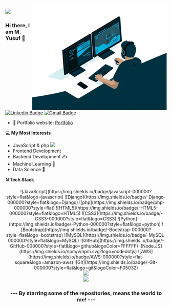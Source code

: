 <img align="right" src="https://github.com/enginoir/enginoir/blob/main/giphy.gif" alt="Coder GIF" width="420" height="330">

![](https://komarev.com/ghpvc/?username=enginoir&style=plastic&label=GHub-PROFILE+VIEWS)
### Hi there, I am M. Yusuf 👋
[![Linkedin Badge](https://img.shields.io/badge/-myusufsubhan-blue?style=flat-square&logo=Linkedin&logoColor=white&link=https://www.linkedin.com/in/muhammad-yusuf-subhan/)](https://www.linkedin.com/in/muhammad-yusuf-subhan/)
[![Gmail Badge](https://img.shields.io/badge/-yusufsubhanj@gmail.com-c14438?style=flat-square&logo=Gmail&logoColor=white&link=mailto:yusufsubhanj@gmail.com)](mailto:yusufsubhanj@gmail.com) 

- 🎯 Portfolio website: [Portfolio](https://enginoir.github.io/)

💻 **My Most Interests**
- JavaScript & php <img src="https://media.giphy.com/media/WUlplcMpOCEmTGBtBW/giphy.gif" width="30"> 
- Frontend Development
- Backend Development ✍️
- Machine Learning 🧐
- Data Science 😬

🛠**Tech Stack**
<div align="center">
    ![JavaScript](https://img.shields.io/badge/javascript-000000?style=flat&logo=javascript)
    ![Django](https://img.shields.io/badge/-Django-000000?style=flat&logo=Django)
    ![php](https://img.shields.io/badge/php-000000?style=flat)
    ![HTML5](https://img.shields.io/badge/-HTML5-000000?style=flat&logo=HTML5)
    ![CSS3](https://img.shields.io/badge/-CSS3-000000?style=flat&logo=CSS3)
    ![Python](https://img.shields.io/badge/-Python-000000?style=flat&logo=python)
    ![Bootstrap](https://img.shields.io/badge/-Bootstrap-000000?style=flat&logo=bootstrap)
    ![MySQL](https://img.shields.io/badge/-MySQL-000000?style=flat&logo=MySQL)
    ![GitHub](https://img.shields.io/badge/-GitHub-000000?style=flat&logo=github&logoColor=FFFFFF)
    ![Node.JS](https://img.shields.io/npm/v/npm.svg?logo=nodedotjs)
    ![AWS](https://img.shields.io/badge/AWS-000000?style=flat-square&logo=amazon-aws)
    ![Git](https://img.shields.io/badge/-Git-000000?style=flat&logo=git&logoColor=F05032)
</div>

<div align="center">
    <a href="https://github.com/enginoir">
        <img src="http://github-profile-summary-cards.vercel.app/api/cards/profile-details?username=enginoir&theme=react" />
    </a>
</div>
<div align="center">
    <a href="https://github.com/enginoir">
        <img src="http://github-profile-summary-cards.vercel.app/api/cards/repos-per-language?username=enginoir&theme=react" />
    </a>
</div>

<div align="center">
    <h3 align="center">--- By starring some of the repositories, means the world to me! ---</h3>
</div>

